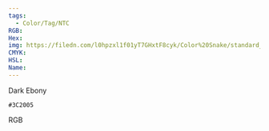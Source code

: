 ```yaml
---
tags:
  - Color/Tag/NTC
RGB:
Hex:
img: https://filedn.com/l0hpzxl1f01yT7GHxtF8cyk/Color%20Snake/standard_csv_to_svg/3C2005.svg
CMYK:
HSL:
Name:
---
```

Dark Ebony
```palette
#3C2005
```
RGB
